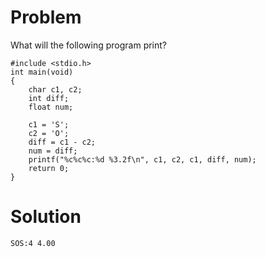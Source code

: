 # Problem
What will the following program print?

    #include <stdio.h> 
    int main(void)
    {
        char c1, c2; 
        int diff; 
        float num;
        
        c1 = 'S';
        c2 = 'O';
        diff = c1 - c2;
        num = diff;
        printf("%c%c%c:%d %3.2f\n", c1, c2, c1, diff, num); 
        return 0;
    }

# Solution
    SOS:4 4.00  


